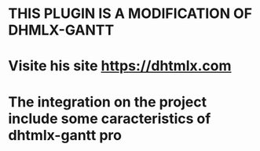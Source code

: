 # THIS PLUGIN IS A MODIFICATION OF DHMLX-GANTT

# Visite his site https://dhtmlx.com

# The integration on the project include some caracteristics of dhtmlx-gantt pro 